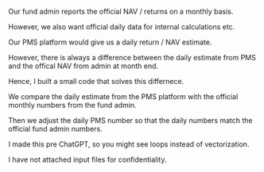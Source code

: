 Our fund admin reports the official NAV / returns on a monthly basis.

However, we also want official daily data for internal calculations etc.

Our PMS platform would give us a daily return / NAV estimate.

However, there is always a difference between the daily estimate from PMS and the offical NAV from admin at month end.

Hence, I built a small code that solves this differnece.

We compare the daily estimate from the PMS platform with the official monthly numbers from the fund admin.

Then we adjust the daily PMS number so that the daily numbers match the official fund admin numbers.

I made this pre ChatGPT, so you might see loops instead of vectorization.

I have not attached input files for confidentiality.

